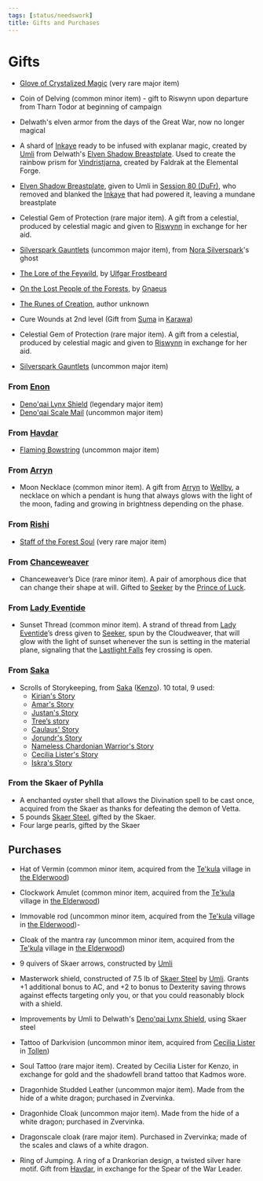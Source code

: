 ```yaml
---
tags: [status/needswork]
title: Gifts and Purchases
---
```


# Gifts

- [Glove of Crystalized Magic](<notable-items/glove-of-crystalized-magic.md>) (very rare major item)

- Coin of Delving (common minor item) - gift to Riswynn upon departure from Tharn Todor at beginning of campaign

- Delwath's elven armor from the days of the Great War, now no longer magical 
- A shard of [Inkaye](<../../../things/materials/inkaye.md>) ready to be infused with explanar magic, created by [Umli](<../../../people/other-nonhumans/umli.md>) from Delwath's [Elven Shadow Breastplate](<notable-items/elven-shadow-breastplate.md>). Used to create the rainbow prism for [Vindristjarna](<../../../things/ships/vindristjarna.md>), created by Faldrak at the Elemental Forge. 
- [Elven Shadow Breastplate](<notable-items/elven-shadow-breastplate.md>), given to Umli in [Session 80 (DuFr)](<../session-notes/session-80-dufr.md>), who removed and blanked the [Inkaye](<../../../things/materials/inkaye.md>) that had powered it, leaving a mundane breastplate

- Celestial Gem of Protection (rare major item). A gift from a celestial, produced by celestial magic and given to [Riswynn](<../../../people/pcs/dunmar-fellowship/riswynn.md>) in exchange for her aid.

- [Silverspark Gauntlets](<notable-items/silverspark-gauntlets.md>) (uncommon major item), from [Nora Silverspark](<../../../people/dwarves/nora-silverspark.md>)'s ghost

- [The Lore of the Feywild](<../../../things/books/the-lore-of-the-feywild.md>), by [Ulfgar Frostbeard](<../../../people/dwarves/ulfgar-frostbeard.md>)
- [On the Lost People of the Forests](<../../../things/books/on-the-lost-people-of-the-forests.md>), by [Gnaeus](<../../../people/chardonians/gnaeus.md>)

- [The Runes of Creation](<../../../things/books/the-runes-of-creation.md>), author unknown

- Cure Wounds at 2nd level (Gift from [Suma](<../../../people/dunmari/suma.md>) in [Karawa](<../../../gazetteer/greater-dunmar/realms/dunmar/eastern-dunmar/karawa.md>)) 
- Celestial Gem of Protection (rare major item). A gift from a celestial, produced by celestial magic and given to [Riswynn](<../../../people/pcs/dunmar-fellowship/riswynn.md>) in exchange for her aid.
- [Silverspark Gauntlets](<notable-items/silverspark-gauntlets.md>) (uncommon major item)
### From [Enon](<../../../people/deno-qai/enon.md>)
- [Deno'qai Lynx Shield](<notable-items/deno-qai-lynx-shield.md>) (legendary major item)
- [Deno'qai Scale Mail](<notable-items/deno-qai-scale-mail.md>) (uncommon major item)
### From [Havdar](<../../../people/dunmari/havdar.md>)
- [Flaming Bowstring](<notable-items/flaming-bowstring.md>) (uncommon major item)
### From [Arryn](<../../../people/other-humans/arryn.md>)
- Moon Necklace (common minor item). A gift from [Arryn](<../../../people/other-humans/arryn.md>) to [Wellby](<../../../people/pcs/dunmar-fellowship/wellby.md>), a necklace on which a pendant is hung that always glows with the light of the moon, fading and growing in brightness depending on the phase.
### From [Rishi](<../../../people/dunmari/rishi.md>)
- [Staff of the Forest Soul](<notable-items/staff-of-the-forest-soul.md>) (very rare major item)
### From [Chanceweaver](<../../../people/extraplanar-powers/prince-of-luck.md>)
- Chanceweaver’s Dice (rare minor item). A pair of amorphous dice that can change their shape at will. Gifted to [Seeker](<../../../people/pcs/dunmar-fellowship/seeker.md>) by the [Prince of Luck](<../../../people/extraplanar-powers/prince-of-luck.md>). 
### From [Lady Eventide](<../../../people/fey/lady-eventide.md>)
- Sunset Thread (common minor item). A strand of thread from [Lady Eventide](<../../../people/fey/lady-eventide.md>)’s dress given to [Seeker](<../../../people/pcs/dunmar-fellowship/seeker.md>), spun by the Cloudweaver, that will glow with the light of sunset whenever the sun is setting in the material plane, signaling that the [Lastlight Falls](<../../../cosmology/multiverse/echo-realms/feywild/lastlight-falls.md>) fey crossing is open. 
### From [Saka](<../../../people/dunmari/saka.md>)
- Scrolls of Storykeeping, from [Saka](<../../../people/dunmari/saka.md>) ([Kenzo](<../../../people/pcs/dunmar-fellowship/kenzo.md>)). 10 total, 9 used:
	- [Kirian's Story](<../collected-stories/kirian-s-story.md>)
	- [Amar's Story](<../collected-stories/amar-s-story.md>)
	- [Justan's Story](<../collected-stories/justan-s-story.md>)
	- [Tree’s story](<../collected-stories/trees-story.md>)
	- [Caulaus' Story](<../collected-stories/caulaus-story.md>)
	- [Jorundr's Story](<../collected-stories/jorundr-s-story.md>)
	- [Nameless Chardonian Warrior's Story](<../collected-stories/nameless-chardonian-warrior-s-story.md>)
	- [Cecilia Lister's Story](<../collected-stories/cecilia-lister-s-story.md>)
	- [Iskra's Story](<../collected-stories/iskra-s-story.md>)

### From the Skaer of Pyhlla
- A enchanted oyster shell that allows the Divination spell to be cast once, acquired from the Skaer as thanks for defeating the demon of Vetta.
- 5 pounds [Skaer Steel](<../../../things/materials/skaer-steel.md>), gifted by the Skaer.
- Four large pearls, gifted by the Skaer 
## Purchases

- Hat of Vermin (common minor item, acquired from the [Te'kula](<../../../groups/deno-qai-tribes/te-kula.md>) village in [the Elderwood](<../../../gazetteer/chasa-nahadi-watershed/elderwood.md>))
- Clockwork Amulet (common minor item, acquired from the [Te'kula](<../../../groups/deno-qai-tribes/te-kula.md>) village in [the Elderwood](<../../../gazetteer/chasa-nahadi-watershed/elderwood.md>))
- Immovable rod (uncommon minor item, acquired from the [Te'kula](<../../../groups/deno-qai-tribes/te-kula.md>) village in [the Elderwood](<../../../gazetteer/chasa-nahadi-watershed/elderwood.md>))-
- Cloak of the mantra ray (uncommon minor item, acquired from the [Te'kula](<../../../groups/deno-qai-tribes/te-kula.md>) village in [the Elderwood](<../../../gazetteer/chasa-nahadi-watershed/elderwood.md>))

- 9 quivers of Skaer arrows, constructed by [Umli](<../../../people/other-nonhumans/umli.md>)
- Masterwork shield, constructed of 7.5 lb of [Skaer Steel](<../../../things/materials/skaer-steel.md>) by [Umli](<../../../people/other-nonhumans/umli.md>). Grants +1 additional bonus to AC, and +2 to bonus to Dexterity saving throws against effects targeting only you, or that you could reasonably block with a shield. 
- Improvements by Umli to Delwath's [Deno'qai Lynx Shield](<notable-items/deno-qai-lynx-shield.md>), using Skaer steel

- Tattoo of Darkvision (uncommon minor item, acquired from [Cecilia Lister](<../../../people/tollenders/cecilia-lister.md>) in [Tollen](<../../../gazetteer/western-green-sea/tollen/tollen.md>))
- Soul Tattoo (rare major item). Created by Cecilia Lister for Kenzo, in exchange for gold and the shadowfell brand tattoo that Kadmos wore.


- Dragonhide Studded Leather (uncommon major item). Made from the hide of a white dragon; purchased in Zvervinka. 
- Dragonhide Cloak (uncommon major item). Made from the hide of a white dragon; purchased in Zvervinka. 
- Dragonscale cloak (rare major item). Purchased in Zvervinka; made of the scales and claws of a white dragon. 


- Ring of Jumping. A ring of a Drankorian design, a twisted silver hare motif. Gift from [Havdar](<../../../people/dunmari/havdar.md>), in exchange for the Spear of the War Leader. 



